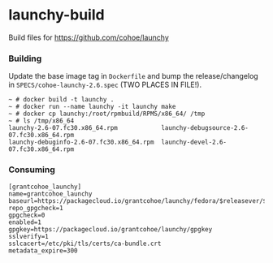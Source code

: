 launchy-build
=============

Build files for https://github.com/cohoe/launchy

### Building
Update the base image tag in `Dockerfile` and bump the release/changelog in `SPECS/cohoe-launchy-2.6.spec` (TWO PLACES IN FILE!).

```
~ # docker build -t launchy .
~ # docker run --name launchy -it launchy make
~ # docker cp launchy:/root/rpmbuild/RPMS/x86_64/ /tmp
~ # ls /tmp/x86_64
launchy-2.6-07.fc30.x86_64.rpm            launchy-debugsource-2.6-07.fc30.x86_64.rpm
launchy-debuginfo-2.6-07.fc30.x86_64.rpm  launchy-devel-2.6-07.fc30.x86_64.rpm
```

### Consuming
```
[grantcohoe_launchy]
name=grantcohoe_launchy
baseurl=https://packagecloud.io/grantcohoe/launchy/fedora/$releasever/$basearch
repo_gpgcheck=1
gpgcheck=0
enabled=1
gpgkey=https://packagecloud.io/grantcohoe/launchy/gpgkey
sslverify=1
sslcacert=/etc/pki/tls/certs/ca-bundle.crt
metadata_expire=300
```
